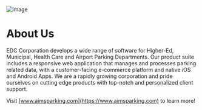 ![image](https://github.com/user-attachments/assets/fc549511-ba98-4de9-9116-95ca060b5358)

# About Us

EDC Corporation develops a wide range of software for Higher-Ed, Municipal, Health Care and Airport Parking Departments. Our product suite includes a responsive web application that manages and processes parking related data, with a customer-facing e-commerce platform and native iOS and Android Apps. We are a rapidly growing corporation and pride ourselves on cutting edge products with top-notch and personalized client support.

Visit [www.aimsparking.com](https://www.aimsparking.com) to learn more!
